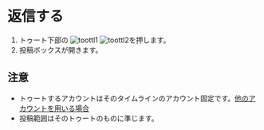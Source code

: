 # 返信する

1. トゥート下部の ![toottl1](https://dl.thedesk.top/media/toottl1.PNG) ![toottl2](https://dl.thedesk.top/media/toottl2.PNG)を押します。
2. 投稿ボックスが開きます。

## 注意

* トゥートするアカウントはそのタイムラインのアカウント固定です。[他のアカウントを用いる場合](https://docs.thedesk.top/toot-on-tl/otacctopereply)
* 投稿範囲はそのトゥートのものに準じます。

